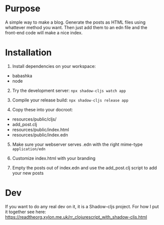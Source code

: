 # Purpose
A simple way to make a blog. Generate the posts as HTML files using whattever
method you want. Then just add them to an edn file and the front-end code will
make a nice index.

# Installation

1. Install dependencies on your workspace:
- babashka
- node

2. Try the development server:
```npx shadow-cljs watch app```

3. Compile your release build:
```npx shadow-cljs release app```

4. Copy these into your docroot:
- resources/public/cljs/
- add_post.clj
- resources/public/index.html
- resources/public/index.edn

5. Make sure your webserver serves .edn with the right mime-type `application/edn`

6. Customize index.html with your branding

7. Empty the posts out of index.edn and use the add_post.clj script to add your new posts

# Dev

If you want to do any real dev on it, it is a Shadow-cljs project. For how I put it together see here: https://readtheorg.xylon.me.uk/rr_clojurescript_with_shadow-cljs.html
